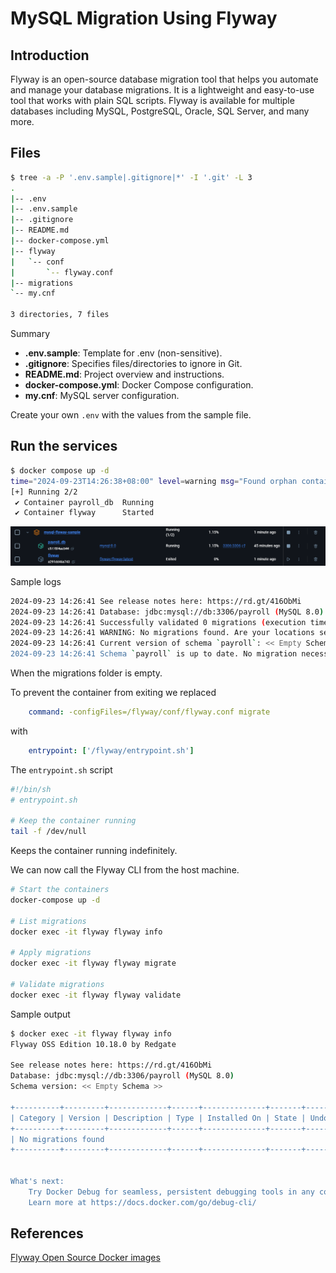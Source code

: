 # MySQL Migration Using Flyway

## Introduction

Flyway is an open-source database migration tool that helps you automate and manage your database migrations. It is a lightweight and easy-to-use tool that works with plain SQL scripts. Flyway is available for multiple databases including MySQL, PostgreSQL, Oracle, SQL Server, and many more.

## Files

```sh
$ tree -a -P '.env.sample|.gitignore|*' -I '.git' -L 3
.
|-- .env
|-- .env.sample        
|-- .gitignore
|-- README.md
|-- docker-compose.yml 
|-- flyway
|   `-- conf
|       `-- flyway.conf
|-- migrations
`-- my.cnf

3 directories, 7 files 
```

Summary

- **.env.sample**: Template for .env (non-sensitive).
- **.gitignore**: Specifies files/directories to ignore in Git.
- **README.md**: Project overview and instructions.
- **docker-compose.yml**: Docker Compose configuration.
- **my.cnf**: MySQL server configuration.

Create your own `.env` with the values from the sample file.

## Run the services

```sh
$ docker compose up -d
time="2024-09-23T14:26:38+08:00" level=warning msg="Found orphan containers ([mysql-flyway-sample-flyway-run-32433b6f04b3]) for this project. If you removed or renamed this service in your compose file, you can run this command with the --remove-orphans flag to clean it up."
[+] Running 2/2
 ✔ Container payroll_db  Running                                                      0.0s 
 ✔ Container flyway      Started                                                      0.5s                                                                                                                               0.4s 
```

![](./docker-desktop.png)

Sample logs

```sh
2024-09-23 14:26:41 See release notes here: https://rd.gt/416ObMi
2024-09-23 14:26:41 Database: jdbc:mysql://db:3306/payroll (MySQL 8.0)
2024-09-23 14:26:41 Successfully validated 0 migrations (execution time 00:00.026s)
2024-09-23 14:26:41 WARNING: No migrations found. Are your locations set up correctly?
2024-09-23 14:26:41 Current version of schema `payroll`: << Empty Schema >>
2024-09-23 14:26:41 Schema `payroll` is up to date. No migration necessary.
```

When the migrations folder is empty.

To prevent the container from exiting we replaced

```yml
    command: -configFiles=/flyway/conf/flyway.conf migrate
```

with

```yml
    entrypoint: ['/flyway/entrypoint.sh']
```

The `entrypoint.sh` script

```sh
#!/bin/sh
# entrypoint.sh

# Keep the container running
tail -f /dev/null
```

Keeps the container running indefinitely.

We can now call the Flyway CLI from the host machine.

```sh
# Start the containers
docker-compose up -d

# List migrations
docker exec -it flyway flyway info

# Apply migrations
docker exec -it flyway flyway migrate

# Validate migrations
docker exec -it flyway flyway validate
```

Sample output

```sh
$ docker exec -it flyway flyway info
Flyway OSS Edition 10.18.0 by Redgate

See release notes here: https://rd.gt/416ObMi
Database: jdbc:mysql://db:3306/payroll (MySQL 8.0)
Schema version: << Empty Schema >>

+----------+---------+-------------+------+--------------+-------+----------+
| Category | Version | Description | Type | Installed On | State | Undoable |
+----------+---------+-------------+------+--------------+-------+----------+
| No migrations found                                                       |
+----------+---------+-------------+------+--------------+-------+----------+


What's next:
    Try Docker Debug for seamless, persistent debugging tools in any container or image → docker debug flyway
    Learn more at https://docs.docker.com/go/debug-cli/
```

## References

[Flyway Open Source Docker images](https://github.com/flyway/flyway-docker)
